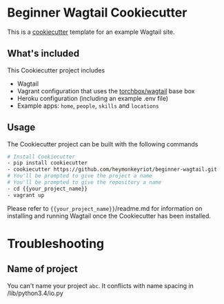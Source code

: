Beginner Wagtail Cookiecutter
=============================

This is a [cookiecutter](https://github.com/audreyr/cookiecutter) template for an example Wagtail site.

## What's included
This Cookiecutter project includes

 - Wagtail
 - Vagrant configuration that uses the [torchbox/wagtail](https://github.com/torchbox/vagrant-wagtail-base) base box
 - Heroku configuration (including an example .env file)
 - Example apps: `home`, `people`, `skills` and `locations`

## Usage
The Cookiecutter project can be built with the following commands
```sh
# Install Cookiecutter
- pip install cookiecutter
- cookiecutter https://github.com/heymonkeyriot/beginner-wagtail.git
# You'll be prompted to give the project a name
# You'll be prompted to give the repository a name
- cd {{your_project_name}}
- vagrant up
```

Please refer to `{{your_project_name}}`/readme.md for information on installing and running Wagtail once the Cookiecutter has been installed.

# Troubleshooting
## Name of project
You can't name your project `abc`. It conflicts with name spacing in /lib/python3.4/io.py